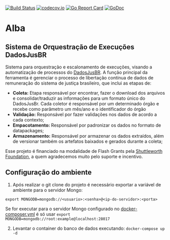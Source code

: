 [![Build Status](https://travis-ci.org/dadosjusbr/alba.svg?branch=master)](https://travis-ci.org/dadosjusbr/alba) [![codecov.io](http://codecov.io/github/dadosjusbr/alba/coverage.svg?branch=master)](http://codecov.io/github/dadosjusbr/alba?branch=master) [![Go Report Card](https://goreportcard.com/badge/github.com/dadosjusbr/alba)](https://goreportcard.com/report/github.com/dadosjusbr/alba) [![GoDoc](https://godoc.org/github.com/dadosjusbr/alba?status.svg)](https://godoc.org/github.com/dadosjusbr/alba)

# Alba

## Sistema de Orquestração de Execuções DadosJusBR

Sistema para orquestração e escalonamento de execuções, visando a automatização de processos do [DadosJusBR](https://dadosjusbr.org/). A função principal da ferramenta é gerenciar o processo de libertação contínua de dados de remuneração do sistema de justiça brasileiro, que inclui as etapas de:

- **Coleta:** Etapa responsável por encontrar, fazer o download dos arquivos e consolidar/traduzir as informações para um formato único do DadosJusBr. Cada coletor é responsável por um determinado órgão e recebe como parâmetro um mês/ano e o identificador do órgão
- **Validação:** Responsável por fazer validações nos dados de acordo a cada contexto;
- **Empacotamento:** Responsável por padronizar os dados no formato de datapackages;
- **Armazenamento:** Responsável por armazenar os dados extraídos, além de versionar também os artefatos baixados e gerados durante a coleta; 

Esse projeto é financiado na modalidade de Flash Grants pela [Shuttleworth Foundation](https://www.shuttleworthfoundation.org/), a quem agradecemos muito pelo suporte e incentivo.


## Configuração do ambiente

1) Após realizar o git clone do projeto é necessário exportar a variável de ambiente para o servidor Mongo:

`export MONGODB=mongodb://<usuario>:<senha>@<ip-do-servidor>:<porta>`

Se for executar para o servidor Mongo configurado no [docker-composer.yml](https://github.com/dadosjusbr/alba/blob/export-uri-mongodb/docker-compose.yml) é só usar 
`export MONGODB=mongodb://root:example@localhost:28017`

2) Levantar o container do banco de dados executando:
`docker-compose up -d`
